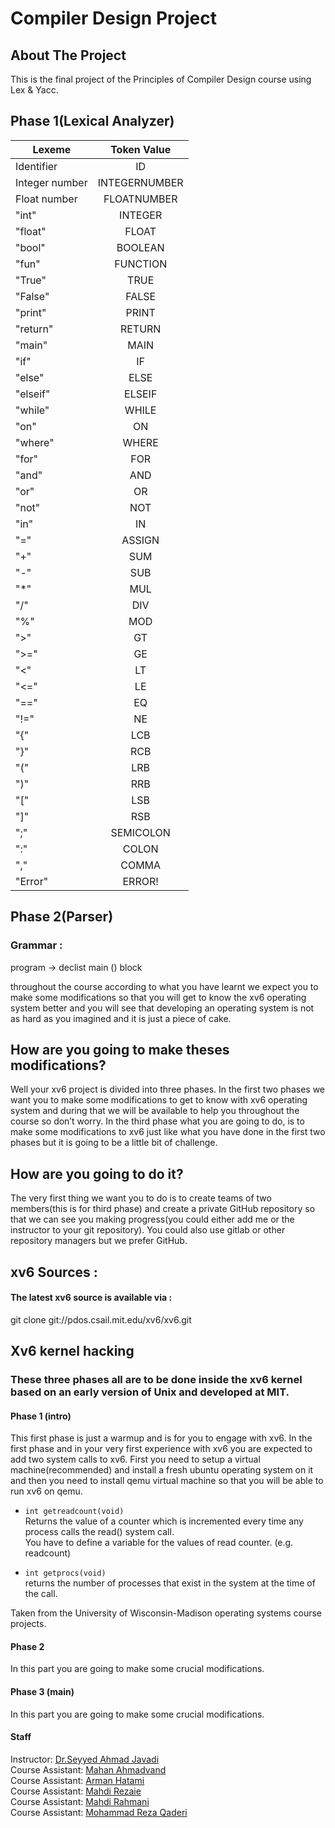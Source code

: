 # Compiler Design Project
## About The Project
This is the final project of the Principles of Compiler Design course using Lex & Yacc.
## Phase 1(Lexical Analyzer)
| Lexeme        | Token Value   |
| ------------- |:-------------:|
| Identifier    | ID |
| Integer number| INTEGERNUMBER |
| Float number  | FLOATNUMBER   |
| "int"         | INTEGER       |
| "float"       | FLOAT         |
| "bool"        | BOOLEAN       |
| "fun"         | FUNCTION      |
| "True"        | TRUE          |
| "False"       | FALSE         |
| "print"       | PRINT         |
| "return"      | RETURN        |
| "main"        | MAIN          |
| "if"          | IF            |
| "else"        | ELSE          |
| "elseif"      | ELSEIF        |
| "while"       | WHILE         |
| "on"          | ON            |
| "where"       | WHERE         |
| "for"         | FOR           |
| "and"         | AND           |
| "or"          | OR            |
| "not"         | NOT           |
| "in"          | IN            |
| "="           | ASSIGN        |
| "+"           | SUM           |
| "-"           | SUB           |  
| "*"           | MUL           |
| "/"           | DIV           |
| "%"           | MOD           |
| ">"           | GT            | 
| ">="          | GE            |
| "<"           | LT            |
| "<="          | LE            |
| "=="          | EQ            |
| "!="          | NE            |
| "{"           | LCB           |
| "}"           | RCB           |
| "("           | LRB           |
| ")"           | RRB           |
| "\["          | LSB           |
| "\]"          | RSB           |
| ";"           | SEMICOLON     |
| ":"           | COLON         |
| ","           | COMMA         |
| "Error"       | ERROR!        |

## Phase 2(Parser)
### Grammar :
program -> declist main () block

throughout the course according to what you have learnt we expect you to make some modifications so that you will get to know the  xv6 operating system better and you will see that developing an operating system is not as hard as you imagined and it is just a piece of cake.
## How are you going to make theses modifications?
Well your xv6 project is divided into three phases.
In the first two phases we want you to make some modifications to get to know with xv6 operating system and during that we will be available to help you throughout the course so don’t worry.
In the third phase what you are going to do, is to make some modifications to xv6 just like what you have done in the first two phases but it is going to be a little bit of challenge.
## How are you going to do it?
The very first thing we want you to do is to create teams of two members(this is for third phase) and create a private GitHub repository so that we can see you making progress(you could either add me or the instructor to your git repository).
You could also use gitlab or other repository managers but we prefer GitHub.
## xv6 Sources :
#### The latest xv6 source is available via : 
git clone git://pdos.csail.mit.edu/xv6/xv6.git
## Xv6 kernel hacking 
### These three phases all are to be done inside the xv6 kernel based on an early version of Unix and developed at MIT. 
#### Phase 1 (intro) 
This first phase is just a warmup and is for you to engage with xv6.
In the first phase and in your very first experience with xv6 you are expected to add two system calls to xv6.
First you need to setup a virtual machine(recommended) and install a fresh ubuntu operating system on it and then you need to install qemu virtual machine so that you will be able to run xv6 on qemu.

- `int getreadcount(void)`    
Returns the value of a counter which is incremented every time any process calls the read() system call.   
You have to define a variable for the values of read counter. (e.g. readcount)  

- `int getprocs(void)`    
returns the number of processes that exist in the system at the time of the call.

Taken from the University of Wisconsin-Madison operating systems course projects.

#### Phase 2
In this part you are going to make some crucial modifications. <br />
#### Phase 3 (main)
In this part you are going to make some crucial modifications. <br />
#### Staff
Instructor: [Dr.Seyyed Ahmad Javadi](https://github.com/sajavadi) <br />
Course Assistant: [Mahan Ahmadvand](https://github.com/2000mahan) <br />
Course Assistant: [Arman Hatami](https://github.com/armanhtm) <br />
Course Assistant: [Mahdi Rezaie](https://github.com/mahdirezaie336) <br />
Course Assistant: [Mahdi Rahmani](https://github.com/Mahdi-Rahmani) <br />
Course Assistant: [Mohammad Reza Qaderi](https://github.com/MohammadRezaQaderi) <br />
